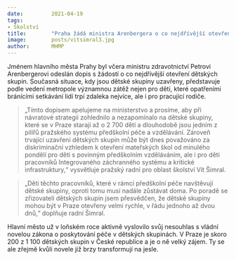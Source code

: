 ```yaml
---
date:         2021-04-19
tags:         
- Školství
title:        "Praha žádá ministra Arenbergera o co nejdřívější otevření dětských skupin"
image: 	      posts/vitsimral3.jpg
author:       MHMP
---
```


Jménem hlavního města Prahy byl včera ministru zdravotnictví Petrovi Arenbergerovi odeslán dopis s žádostí o co nejdřívější otevření dětských skupin. Současná situace, kdy jsou dětské skupiny uzavřeny, představuje podle vedení metropole významnou zátěž nejen pro děti, které opatřeními bránícími setkávání lidí trpí zdaleka nejvíce, ale i pro pracující rodiče.

> „Tímto dopisem apelujeme na ministerstvo a prosíme, aby při návratové strategii zohlednilo a nezapomínalo na dětské skupiny, které se v Praze starají až o 2 700 dětí a dlouhodobě jsou jedním z pilířů pražského systému předškolní péče a vzdělávání. Zároveň trvající uzavření dětských skupin může být dnes považováno za diskriminační vzhledem k otevření mateřských škol od minulého pondělí pro děti s povinným předškolním vzděláváním, ale i pro děti pracovníků Integrovaného záchranného systému a kritické infrastruktury,“ vysvětluje pražský radní pro oblast školství Vít Šimral.

> „Děti těchto pracovníků, které v rámci předškolní péče navštěvují dětské skupiny, oproti tomu musí nadále zůstávat doma. Po poradě se zřizovateli dětských skupin jsem přesvědčen, že dětské skupiny mohou být v Praze otevřeny velmi rychle, v řádu jednoho až dvou dnů,“ doplňuje radní Šimral.

Hlavní město už v loňském roce aktivně vyslovilo svůj nesouhlas s vládní novelou zákona o poskytování péče v dětských skupinách. V Praze je skoro 200 z 1 100 dětských skupin v České republice a je o ně velký zájem. Ty se ale zřejmě kvůli novele již brzy transformují na jesle.
